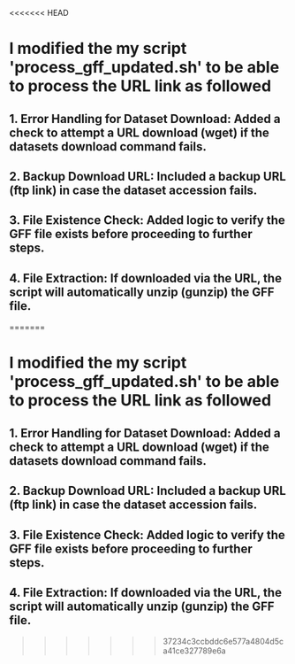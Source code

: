 <<<<<<< HEAD
# I modified the my script 'process_gff_updated.sh' to be able to process the URL link as followed
## 1. Error Handling for Dataset Download: Added a check to attempt a URL download (wget) if the datasets download command fails.
## 2. Backup Download URL: Included a backup URL (ftp link) in case the dataset accession fails.
## 3. File Existence Check: Added logic to verify the GFF file exists before proceeding to further steps.
## 4. File Extraction: If downloaded via the URL, the script will automatically unzip (gunzip) the GFF file.
=======
# I modified the my script 'process_gff_updated.sh' to be able to process the URL link as followed
## 1. Error Handling for Dataset Download: Added a check to attempt a URL download (wget) if the datasets download command fails.
## 2. Backup Download URL: Included a backup URL (ftp link) in case the dataset accession fails.
## 3. File Existence Check: Added logic to verify the GFF file exists before proceeding to further steps.
## 4. File Extraction: If downloaded via the URL, the script will automatically unzip (gunzip) the GFF file.
>>>>>>> 37234c3ccbddc6e577a4804d5ca41ce327789e6a

